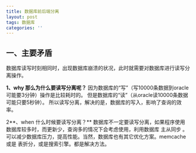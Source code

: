 ```yaml
---
title: 数据库前后端分离
layout: post
tags: 数据库
categories: ''
---
```


## 一、主要矛盾

数据库读写时刻相同时，出现数据库崩溃的状况，此时就需要对数据库进行读写分离操作。

**1、why 那么为什么要读写分离呢？**
因为数据库的“写”（写10000条数据到oracle可能要3分钟）操作是比较耗时的。
但是数据库的“读”（从oracle读10000条数据可能只要5秒钟）。
所以读写分离，解决的是，数据库的写入，影响了查询的效率。

2**、when 什么时候要读写分离？**
数据库不一定要读写分离，如果程序使用数据库较多时，而更新少，查询多的情况下会考虑使用，利用数据库 主从同步 。可以减少数据库压力，提高性能。当然，数据库也有其它优化方案。memcache 或是 表折分，或是搜索引擎。都是解决方法。

